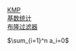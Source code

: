 [KMP](https://www.cnblogs.com/yjiyjige/p/3263858.html)   
[基数统计](https://limuzhi.com/2017/11/18/cardinality-counting/)  
[布隆过滤器](https://juejin.im/post/5bc7446e5188255c791b3360)

$\sum_{i=1}^n a_i=0$